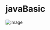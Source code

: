 # javaBasic
![image](https://github.com/da0293/javaBasic/assets/117956416/e6c168cb-9dd0-4b9f-a76c-57d15cd4f4ff)
